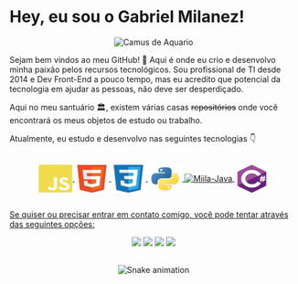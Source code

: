 # Hey, eu sou o Gabriel Milanez!

<p align="center">
  <img src="https://lh3.googleusercontent.com/-3eoikp0GMYM/YeHF5YB8KPI/AAAAAAAAKC4/NeiQanMgSmsn2m96obCX3hAhNrW9IjtWQCNcBGAsYHQ/c8313e9a13d264cf6779e4275d5364c3-removebg-preview.png" alt="Camus de Aquario"/>
</p>

Sejam bem vindos ao meu GitHub! 👋 Aqui é onde eu crio e desenvolvo minha paixão pelos recursos tecnológicos. Sou profissional de TI desde 2014 e Dev Front-End a pouco tempo, mas eu acredito que potencial da tecnologia em ajudar as pessoas, não deve ser desperdiçado. 

Aqui no meu santuário 🏛️, existem várias casas ~~repositórios~~ onde você encontrará os meus objetos de estudo ou trabalho.

Atualmente, eu estudo e desenvolvo nas seguintes tecnologias 👇

<!-- Ícones de Tecnologias -->
<div style="display: inline_block" align="center"><br>
<a href="https://github.com/miilanez/javascript" target="_blank"><img align="center" alt="Miila-Js" height="50" width="60" src="https://raw.githubusercontent.com/devicons/devicon/master/icons/javascript/javascript-plain.svg">
 <!-- <img align="center" alt="Rafa-Ts" height="30" width="40" src="https://raw.githubusercontent.com/devicons/devicon/master/icons/typescript/typescript-plain.svg"> -->
 <!-- <img align="center" alt="Rafa-React" height="30" width="40" src="https://raw.githubusercontent.com/devicons/devicon/master/icons/react/react-original.svg"> -->
<a href="https://github.com/miilanez/front-end" target="_blank"><img align="center" alt="Miila-HTML" height="50" width="60" src="https://raw.githubusercontent.com/devicons/devicon/master/icons/html5/html5-original.svg">
<a href="https://github.com/miilanez/front-end" target="_blank"><img align="center" alt="Miila-CSS" height="50" width="60" src="https://raw.githubusercontent.com/devicons/devicon/master/icons/css3/css3-original.svg">
<a href="https://github.com/miilanez/python" target="_blank"><img align="center" alt="Miila-Python" height="50" width="60" src="https://raw.githubusercontent.com/devicons/devicon/master/icons/python/python-original.svg">
<a href="https://github.com/miilanez/java" target="_blank"><img align="center" alt="Miila-Java" height="50" width="60" src="https://cdn.icon-icons.com/icons2/2415/PNG/512/java_original_wordmark_logo_icon_146459.png">  
<a href="https://github.com/miilanez/c" target="_blank"><img align="center" alt="Miila-Csharp" height="50" width="60" src="https://raw.githubusercontent.com/devicons/devicon/master/icons/csharp/csharp-original.svg"> 
 
 <!-- Imagem de perfil lateral --> 
  <!-- <img align="right" alt="Rafa-pic" height="150" style="border-radius:50px;" src="https://media.discordapp.net/attachments/639956127056134178/890373478988013628/Publicacoes_Instagram_1_1.png?width=676&height=676"> -->
</div>
  
  ##
  
  Se quiser ou precisar entrar em contato comigo, você pode tentar através das seguintes opções:
  
 <!-- Ícones de Redes Sociais -->
<div align="center"> 
  <!-- Twitter -->
  <a href="https://twitter.com/mr_milanez" target="_blank"><img src="https://img.shields.io/badge/-Twitter-%230077B5?style=for-the-badge&logo=twitter&logoColor=white" target="_blank"></a>
   <!-- YouTube 
  <a href="https://www.youtube.com/channel/UC_-uuuZbY0AAt9CViNzvc-Q" target="_blank"><img src="https://img.shields.io/badge/YouTube-FF0000?style=for-the-badge&logo=youtube&logoColor=white" target="_blank"></a> -->
   <!-- Instagram -->
  <a href="https://www.instagram.com/miilanez/" target="_blank"><img src="https://img.shields.io/badge/-Instagram-%23E4405F?style=for-the-badge&logo=instagram&logoColor=white" target="_blank"></a>
  <!-- Twitch 
 	<a href="https://www.twitch.tv/rafaballerinii" target="_blank"><img src="https://img.shields.io/badge/Twitch-9146FF?style=for-the-badge&logo=twitch&logoColor=white" target="_blank"></a>
   Discord 
 <a href="https://discord.gg/wagxzStdcR" target="_blank"><img src="https://img.shields.io/badge/Discord-7289DA?style=for-the-badge&logo=discord&logoColor=white" target="_blank"></a>  -->
   <!-- HotMail -->
  <a href = "mailto:gabrielmilanez99@hotmail.com"><img src="https://img.shields.io/badge/-Hotmail-%23333?style=for-the-badge&logo=gmail&logoColor=white" target="_blank"></a>
   <!-- LinkedIn -->
  <a href="http://linkedin.com/in/gabriel-milanez" target="_blank"><img src="https://img.shields.io/badge/-LinkedIn-%230077B5?style=for-the-badge&logo=linkedin&logoColor=white" target="_blank"></a> 

  ##
  
   <!-- Cobrinha de commits -->
  
  ![Snake animation](https://github.com/miilanez/miilanez/blob/output/github-contribution-grid-snake.svg)
 
</div>
